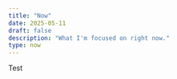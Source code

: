 ```yaml
---
title: "Now"
date: 2025-05-11
draft: false
description: "What I'm focused on right now."
type: now
---
```


Test